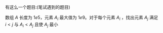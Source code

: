 有这么一个题目:(笔试遇到的题目)

数组 $A$ 长度为 $1e5$，元素 $A_i$ 最大值为 $1e9$。对于每个元素 $A_i$ ，找出元素 $A_j$ 满足 $i<j$ 与 $A_i < A_j$ 且使 $A_j$ 最小
